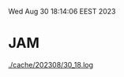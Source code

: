 Wed Aug 30 18:14:06 EEST 2023
# JAM
<a href='./cache/202308/30_18.log'>./cache/202308/30_18.log</a>
